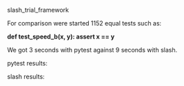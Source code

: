 slash_trial_framework

For comparison were started 1152 equal tests such as:

<b>def test_speed_b(x, y):
    assert x == y</b>

We got 3 seconds with pytest against 9 seconds with slash. 

pytest results:

 

slash results:

 
